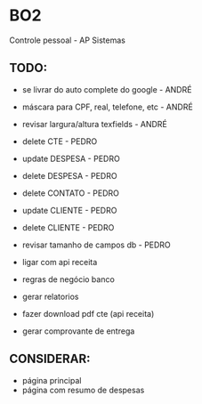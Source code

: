 # BO2
Controle pessoal - AP Sistemas

## TODO:
- se livrar do auto complete do google - ANDRÉ
- máscara para CPF, real, telefone, etc - ANDRÉ
- revisar largura/altura texfields - ANDRÉ

- delete CTE - PEDRO
- update DESPESA - PEDRO
- delete DESPESA - PEDRO
- delete CONTATO - PEDRO
- update CLIENTE - PEDRO
- delete CLIENTE - PEDRO
- revisar tamanho de campos db - PEDRO

- ligar com api receita
- regras de negócio banco
- gerar relatorios
- fazer download pdf cte (api receita)
- gerar comprovante de entrega



## CONSIDERAR:
- página principal
- página com resumo de despesas